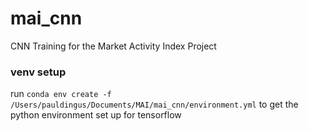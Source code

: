 # mai_cnn
CNN Training for the Market Activity Index Project

### venv setup
run `conda env create -f /Users/pauldingus/Documents/MAI/mai_cnn/environment.yml` to get the python environment set up for tensorflow